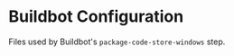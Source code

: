 Buildbot Configuration
======================

Files used by Buildbot's `package-code-store-windows` step.
